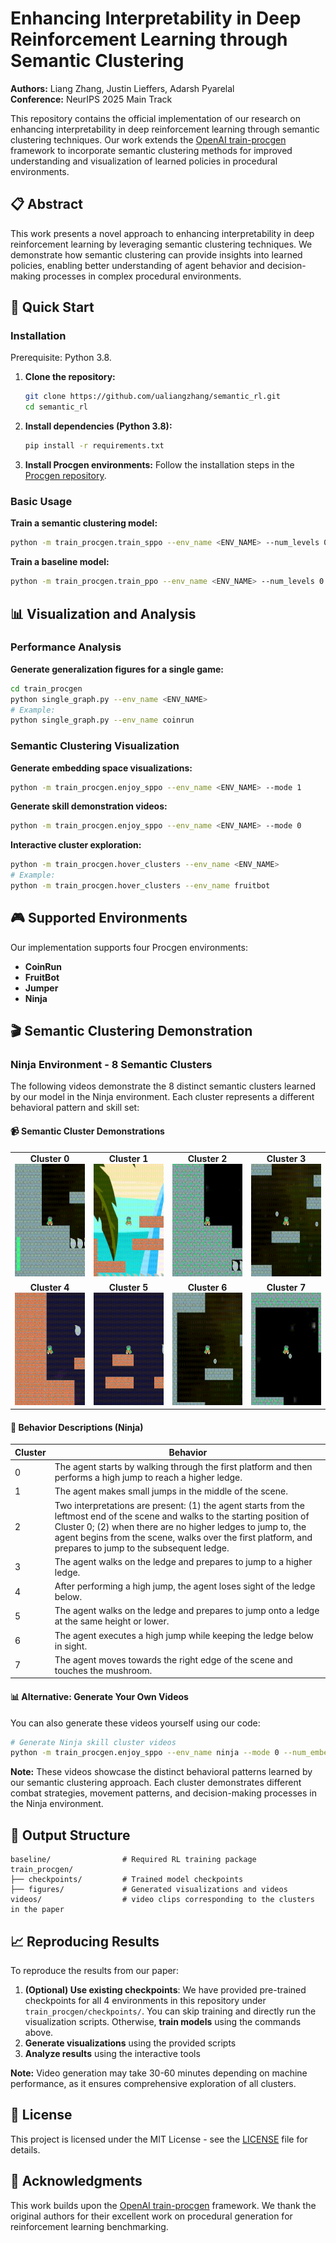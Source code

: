 # Enhancing Interpretability in Deep Reinforcement Learning through Semantic Clustering

**Authors:** Liang Zhang, Justin Lieffers, Adarsh Pyarelal  
**Conference:** NeurIPS 2025 Main Track

This repository contains the official implementation of our research on enhancing interpretability in deep reinforcement learning through semantic clustering techniques. Our work extends the [OpenAI train-procgen](https://github.com/openai/train-procgen) framework to incorporate semantic clustering methods for improved understanding and visualization of learned policies in procedural environments.

## 📋 Abstract

This work presents a novel approach to enhancing interpretability in deep reinforcement learning by leveraging semantic clustering techniques. We demonstrate how semantic clustering can provide insights into learned policies, enabling better understanding of agent behavior and decision-making processes in complex procedural environments.

## 🚀 Quick Start

### Installation

Prerequisite: Python 3.8.

1. **Clone the repository:**
   ```bash
   git clone https://github.com/ualiangzhang/semantic_rl.git
   cd semantic_rl
   ```

2. **Install dependencies (Python 3.8):**
   ```bash
   pip install -r requirements.txt
   ```

3. **Install Procgen environments:**
   Follow the installation steps in the [Procgen repository](https://github.com/openai/procgen).

### Basic Usage

**Train a semantic clustering model:**
```bash
python -m train_procgen.train_sppo --env_name <ENV_NAME> --num_levels 0 --distribution_mode easy --timesteps_per_proc 25000000 --rand_seed <RAND_SEED>
```

**Train a baseline model:**
```bash
python -m train_procgen.train_ppo --env_name <ENV_NAME> --num_levels 0 --distribution_mode easy --timesteps_per_proc 25000000 --rand_seed <RAND_SEED>
```

## 📊 Visualization and Analysis

### Performance Analysis

**Generate generalization figures for a single game:**
```bash
cd train_procgen
python single_graph.py --env_name <ENV_NAME>
# Example:
python single_graph.py --env_name coinrun
```

### Semantic Clustering Visualization

**Generate embedding space visualizations:**
```bash
python -m train_procgen.enjoy_sppo --env_name <ENV_NAME> --mode 1
```

**Generate skill demonstration videos:**
```bash
python -m train_procgen.enjoy_sppo --env_name <ENV_NAME> --mode 0
```

**Interactive cluster exploration:**
```bash
python -m train_procgen.hover_clusters --env_name <ENV_NAME>
# Example:
python -m train_procgen.hover_clusters --env_name fruitbot
```

## 🎮 Supported Environments

Our implementation supports four Procgen environments:
- **CoinRun**
- **FruitBot**
- **Jumper**
- **Ninja**

## 🎬 Semantic Clustering Demonstration

### Ninja Environment - 8 Semantic Clusters

The following videos demonstrate the 8 distinct semantic clusters learned by our model in the Ninja environment. Each cluster represents a different behavioral pattern and skill set:

#### 📹 Semantic Cluster Demonstrations

<table>
<tr>
<td align="center">
<strong>Cluster 0</strong><br/>
<img src="videos/ninja_skills/cluster_0.gif" width="180" height="180" />
</td>
<td align="center">
<strong>Cluster 1</strong><br/>
<img src="videos/ninja_skills/cluster_1.gif" width="180" height="180" />
</td>
<td align="center">
<strong>Cluster 2</strong><br/>
<img src="videos/ninja_skills/cluster_2.gif" width="180" height="180" />
</td>
<td align="center">
<strong>Cluster 3</strong><br/>
<img src="videos/ninja_skills/cluster_3.gif" width="180" height="180" />
</td>
</tr>
<tr>
<td align="center">
<strong>Cluster 4</strong><br/>
<img src="videos/ninja_skills/cluster_4.gif" width="180" height="180" />
</td>
<td align="center">
<strong>Cluster 5</strong><br/>
<img src="videos/ninja_skills/cluster_5.gif" width="180" height="180" />
</td>
<td align="center">
<strong>Cluster 6</strong><br/>
<img src="videos/ninja_skills/cluster_6.gif" width="180" height="180" />
</td>
<td align="center">
<strong>Cluster 7</strong><br/>
<img src="videos/ninja_skills/cluster_7.gif" width="180" height="180" />
</td>
</tr>
</table>

#### 🧭 Behavior Descriptions (Ninja)

| Cluster | Behavior |
|---------|----------|
| 0 | The agent starts by walking through the first platform and then performs a high jump to reach a higher ledge. |
| 1 | The agent makes small jumps in the middle of the scene. |
| 2 | Two interpretations are present: (1) the agent starts from the leftmost end of the scene and walks to the starting position of Cluster 0; (2) when there are no higher ledges to jump to, the agent begins from the scene, walks over the first platform, and prepares to jump to the subsequent ledge. |
| 3 | The agent walks on the ledge and prepares to jump to a higher ledge. |
| 4 | After performing a high jump, the agent loses sight of the ledge below. |
| 5 | The agent walks on the ledge and prepares to jump onto a ledge at the same height or lower. |
| 6 | The agent executes a high jump while keeping the ledge below in sight. |
| 7 | The agent moves towards the right edge of the scene and touches the mushroom. |

#### 📊 Alternative: Generate Your Own Videos

You can also generate these videos yourself using our code:

```bash
# Generate Ninja skill cluster videos
python -m train_procgen.enjoy_sppo --env_name ninja --mode 0 --num_embeddings 8
```

**Note:** These videos showcase the distinct behavioral patterns learned by our semantic clustering approach. Each cluster demonstrates different combat strategies, movement patterns, and decision-making processes in the Ninja environment.

## 📁 Output Structure

```
baseline/                # Required RL training package
train_procgen/
├── checkpoints/         # Trained model checkpoints
├── figures/             # Generated visualizations and videos
videos/                  # video clips corresponding to the clusters in the paper
```

## 📈 Reproducing Results

To reproduce the results from our paper:

1. **(Optional) Use existing checkpoints**: We have provided pre-trained checkpoints for all 4 environments in this repository under `train_procgen/checkpoints/`. You can skip training and directly run the visualization scripts. Otherwise, **train models** using the commands above.
2. **Generate visualizations** using the provided scripts
3. **Analyze results** using the interactive tools

**Note:** Video generation may take 30-60 minutes depending on machine performance, as it ensures comprehensive exploration of all clusters.

<!-- ## 🤝 Citation

If you use this code in your research, please cite our paper: -->

<!-- ```bibtex
@article{zhang2025enhancing,
  title={Enhancing Interpretability in Deep Reinforcement Learning through Semantic Clustering},
  author={Zhang, Liang and Lieffers, Justin and Pyarelal, Adarsh},
  journal={Advances in Neural Information Processing Systems},
  year={2025}
}
``` -->

## 📄 License

This project is licensed under the MIT License - see the [LICENSE](LICENSE) file for details.

## 🙏 Acknowledgments

This work builds upon the [OpenAI train-procgen](https://github.com/openai/train-procgen) framework. We thank the original authors for their excellent work on procedural generation for reinforcement learning benchmarking.